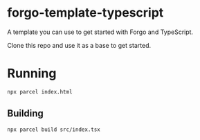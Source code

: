 # forgo-template-typescript

A template you can use to get started with Forgo and TypeScript.

Clone this repo and use it as a base to get started.

# Running

```sh
npx parcel index.html
```

## Building

```sh
npx parcel build src/index.tsx
```